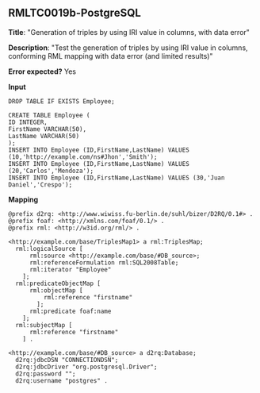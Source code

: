 ## RMLTC0019b-PostgreSQL

**Title**: "Generation of triples by using IRI value in columns, with data error"

**Description**: "Test the generation of triples by using IRI value in columns, conforming RML mapping with data error (and limited results)"

**Error expected?** Yes

**Input**
```
DROP TABLE IF EXISTS Employee;

CREATE TABLE Employee (
ID INTEGER,
FirstName VARCHAR(50),
LastName VARCHAR(50)
);
INSERT INTO Employee (ID,FirstName,LastName) VALUES (10,'http://example.com/ns#Jhon','Smith');
INSERT INTO Employee (ID,FirstName,LastName) VALUES (20,'Carlos','Mendoza');
INSERT INTO Employee (ID,FirstName,LastName) VALUES (30,'Juan Daniel','Crespo');

```

**Mapping**
```
@prefix d2rq: <http://www.wiwiss.fu-berlin.de/suhl/bizer/D2RQ/0.1#> .
@prefix foaf: <http://xmlns.com/foaf/0.1/> .
@prefix rml: <http://w3id.org/rml/> .

<http://example.com/base/TriplesMap1> a rml:TriplesMap;
  rml:logicalSource [
      rml:source <http://example.com/base/#DB_source>;
      rml:referenceFormulation rml:SQL2008Table;
      rml:iterator "Employee"
    ];
  rml:predicateObjectMap [
      rml:objectMap [
          rml:reference "firstname"
        ];
      rml:predicate foaf:name
    ];
  rml:subjectMap [
      rml:reference "firstname"
    ] .

<http://example.com/base/#DB_source> a d2rq:Database;
  d2rq:jdbcDSN "CONNECTIONDSN";
  d2rq:jdbcDriver "org.postgresql.Driver";
  d2rq:password "";
  d2rq:username "postgres" .

```

